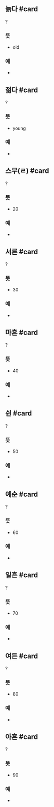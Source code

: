 ## 늙다 #card
?
### 뜻
- old
### 예
-
<!--SR:!2025-03-04,9,250-->

## 젊다 #card
?
### 뜻
- young
### 예
-
<!--SR:!2025-03-03,9,250-->

## 스무(ㄹ) #card
?
### 뜻
- 20
### 예
-
<!--SR:!2025-03-04,9,250-->

## 서른 #card
?
### 뜻
- 30
### 예
-
<!--SR:!2025-03-06,12,270-->

## 마흔 #card
?
### 뜻
- 40
### 예
-
<!--SR:!2025-03-03,9,250-->

## 쉰 #card
?
### 뜻
- 50
### 예
-
<!--SR:!2025-03-01,7,250-->

## 예순 #card
?
### 뜻
- 60
### 예
-
<!--SR:!2025-02-27,5,230-->

## 일흔 #card
?
### 뜻
- 70
### 예
-
<!--SR:!2025-03-03,9,250-->

## 여든 #card
?
### 뜻
- 80
### 예
-
<!--SR:!2025-03-02,8,250-->

## 아흔 #card
?
### 뜻
- 90
### 예
-
<!--SR:!2025-03-02,8,250-->
